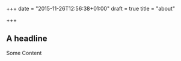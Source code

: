 +++
date = "2015-11-26T12:56:38+01:00"
draft = true
title = "about"

+++

## A headline

Some Content